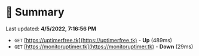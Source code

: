 # 📖 Summary
Last updated: **4/5/2022, 7:16:56 PM**

- `GET` [https://uptimerfree.tk](https://uptimerfree.tk) - **Up** (489ms)
- `GET` [https://monitoruptimer.tk](https://monitoruptimer.tk) - **Down** (29ms)
